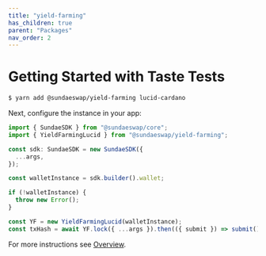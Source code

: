 ```yaml
---
title: "yield-farming"
has_children: true
parent: "Packages"
nav_order: 2
---
```


# Getting Started with Taste Tests

```bash
$ yarn add @sundaeswap/yield-farming lucid-cardano
```

Next, configure the instance in your app:

```ts
import { SundaeSDK } from "@sundaeswap/core";
import { YieldFarmingLucid } from "@sundaeswap/yield-farming";

const sdk: SundaeSDK = new SundaeSDK({
  ...args,
});

const walletInstance = sdk.builder().wallet;

if (!walletInstance) {
  throw new Error();
}

const YF = new YieldFarmingLucid(walletInstance);
const txHash = await YF.lock({ ...args }).then(({ submit }) => submit());
```

For more instructions see [Overview](/typescript/).
